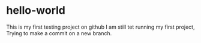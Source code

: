 # hello-world
This is my first testing project on github
I am still tet running my first project, 
Trying to make a commit on a new branch.
